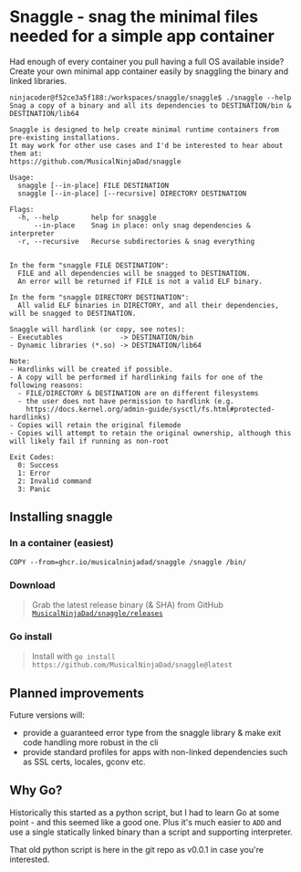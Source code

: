 # Snaggle - snag the minimal files needed for a simple app container

Had enough of every container you pull having a full OS available inside? Create your own minimal app container easily by snaggling the binary and linked libraries.

```text
ninjacoder@f52ce3a5f188:/workspaces/snaggle/snaggle$ ./snaggle --help
Snag a copy of a binary and all its dependencies to DESTINATION/bin & DESTINATION/lib64

Snaggle is designed to help create minimal runtime containers from pre-existing installations.
It may work for other use cases and I'd be interested to hear about them at:
https://github.com/MusicalNinjaDad/snaggle

Usage:
  snaggle [--in-place] FILE DESTINATION
  snaggle [--in-place] [--recursive] DIRECTORY DESTINATION

Flags:
  -h, --help        help for snaggle
      --in-place    Snag in place: only snag dependencies & interpreter
  -r, --recursive   Recurse subdirectories & snag everything


In the form "snaggle FILE DESTINATION":
  FILE and all dependencies will be snagged to DESTINATION.
  An error will be returned if FILE is not a valid ELF binary.

In the form "snaggle DIRECTORY DESTINATION":
  All valid ELF binaries in DIRECTORY, and all their dependencies, will be snagged to DESTINATION.

Snaggle will hardlink (or copy, see notes):
- Executables              -> DESTINATION/bin
- Dynamic libraries (*.so) -> DESTINATION/lib64

Note:
- Hardlinks will be created if possible.
- A copy will be performed if hardlinking fails for one of the following reasons:
  - FILE/DIRECTORY & DESTINATION are on different filesystems
  - the user does not have permission to hardlink (e.g.
    https://docs.kernel.org/admin-guide/sysctl/fs.html#protected-hardlinks)
- Copies will retain the original filemode
- Copies will attempt to retain the original ownership, although this will likely fail if running as non-root

Exit Codes:
  0: Success
  1: Error
  2: Invalid command
  3: Panic
```

## Installing snaggle

### In a container (easiest)

  ```docker
  COPY --from=ghcr.io/musicalninjadad/snaggle /snaggle /bin/
  ```

### Download

> Grab the latest release binary (& SHA) from GitHub [`MusicalNinjaDad/snaggle/releases`](https://github.com/MusicalNinjaDad/snaggle/releases)

### Go install

> Install with `go install https://github.com/MusicalNinjaDad/snaggle@latest`

## Planned improvements

Future versions will:

- provide a guaranteed error type from the snaggle library & make exit code handling more robust in the cli
- provide standard profiles for apps with non-linked dependencies such as SSL certs, locales, gconv etc.

## Why Go?

Historically this started as a python script, but I had to learn Go at some point - and this seemed like a good one. Plus it's much easier to `ADD` and use a single statically linked binary than a script and supporting interpreter.

That old python script is here in the git repo as v0.0.1 in case you're interested.
